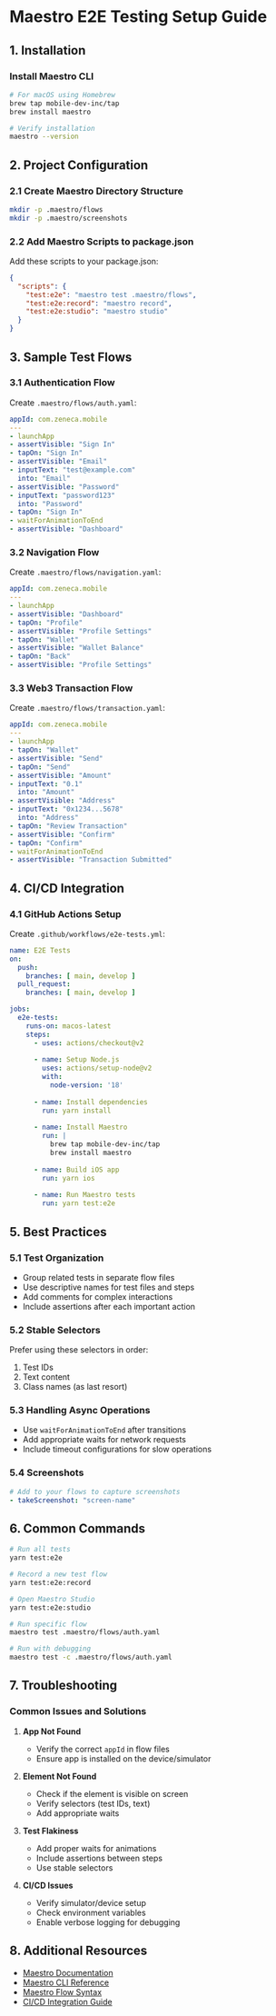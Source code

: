 # Maestro E2E Testing Setup Guide

## 1. Installation

### Install Maestro CLI
```bash
# For macOS using Homebrew
brew tap mobile-dev-inc/tap
brew install maestro

# Verify installation
maestro --version
```

## 2. Project Configuration

### 2.1 Create Maestro Directory Structure
```bash
mkdir -p .maestro/flows
mkdir -p .maestro/screenshots
```

### 2.2 Add Maestro Scripts to package.json
Add these scripts to your package.json:
```json
{
  "scripts": {
    "test:e2e": "maestro test .maestro/flows",
    "test:e2e:record": "maestro record",
    "test:e2e:studio": "maestro studio"
  }
}
```

## 3. Sample Test Flows

### 3.1 Authentication Flow
Create `.maestro/flows/auth.yaml`:
```yaml
appId: com.zeneca.mobile
---
- launchApp
- assertVisible: "Sign In"
- tapOn: "Sign In"
- assertVisible: "Email"
- inputText: "test@example.com"
  into: "Email"
- assertVisible: "Password"
- inputText: "password123"
  into: "Password"
- tapOn: "Sign In"
- waitForAnimationToEnd
- assertVisible: "Dashboard"
```

### 3.2 Navigation Flow
Create `.maestro/flows/navigation.yaml`:
```yaml
appId: com.zeneca.mobile
---
- launchApp
- assertVisible: "Dashboard"
- tapOn: "Profile"
- assertVisible: "Profile Settings"
- tapOn: "Wallet"
- assertVisible: "Wallet Balance"
- tapOn: "Back"
- assertVisible: "Profile Settings"
```

### 3.3 Web3 Transaction Flow
Create `.maestro/flows/transaction.yaml`:
```yaml
appId: com.zeneca.mobile
---
- launchApp
- tapOn: "Wallet"
- assertVisible: "Send"
- tapOn: "Send"
- assertVisible: "Amount"
- inputText: "0.1"
  into: "Amount"
- assertVisible: "Address"
- inputText: "0x1234...5678"
  into: "Address"
- tapOn: "Review Transaction"
- assertVisible: "Confirm"
- tapOn: "Confirm"
- waitForAnimationToEnd
- assertVisible: "Transaction Submitted"
```

## 4. CI/CD Integration

### 4.1 GitHub Actions Setup
Create `.github/workflows/e2e-tests.yml`:
```yaml
name: E2E Tests
on:
  push:
    branches: [ main, develop ]
  pull_request:
    branches: [ main, develop ]

jobs:
  e2e-tests:
    runs-on: macos-latest
    steps:
      - uses: actions/checkout@v2
      
      - name: Setup Node.js
        uses: actions/setup-node@v2
        with:
          node-version: '18'
          
      - name: Install dependencies
        run: yarn install
        
      - name: Install Maestro
        run: |
          brew tap mobile-dev-inc/tap
          brew install maestro
          
      - name: Build iOS app
        run: yarn ios
        
      - name: Run Maestro tests
        run: yarn test:e2e
```

## 5. Best Practices

### 5.1 Test Organization
- Group related tests in separate flow files
- Use descriptive names for test files and steps
- Add comments for complex interactions
- Include assertions after each important action

### 5.2 Stable Selectors
Prefer using these selectors in order:
1. Test IDs
2. Text content
3. Class names (as last resort)

### 5.3 Handling Async Operations
- Use `waitForAnimationToEnd` after transitions
- Add appropriate waits for network requests
- Include timeout configurations for slow operations

### 5.4 Screenshots
```yaml
# Add to your flows to capture screenshots
- takeScreenshot: "screen-name"
```

## 6. Common Commands

```bash
# Run all tests
yarn test:e2e

# Record a new test flow
yarn test:e2e:record

# Open Maestro Studio
yarn test:e2e:studio

# Run specific flow
maestro test .maestro/flows/auth.yaml

# Run with debugging
maestro test -c .maestro/flows/auth.yaml
```

## 7. Troubleshooting

### Common Issues and Solutions

1. **App Not Found**
   - Verify the correct `appId` in flow files
   - Ensure app is installed on the device/simulator

2. **Element Not Found**
   - Check if the element is visible on screen
   - Verify selectors (test IDs, text)
   - Add appropriate waits

3. **Test Flakiness**
   - Add proper waits for animations
   - Include assertions between steps
   - Use stable selectors

4. **CI/CD Issues**
   - Verify simulator/device setup
   - Check environment variables
   - Enable verbose logging for debugging

## 8. Additional Resources

- [Maestro Documentation](https://maestro.mobile.dev/)
- [Maestro CLI Reference](https://maestro.mobile.dev/cli/commands)
- [Maestro Flow Syntax](https://maestro.mobile.dev/flows/syntax)
- [CI/CD Integration Guide](https://maestro.mobile.dev/ci-cd) 